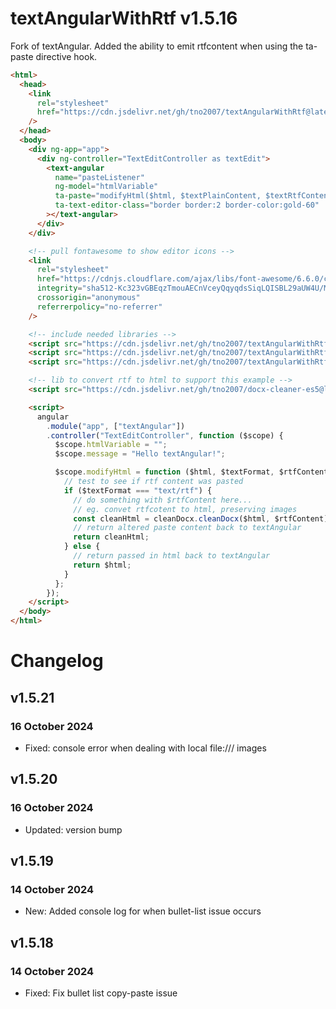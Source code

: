# textAngularWithRtf v1.5.16

Fork of textAngular.
Added the ability to emit rtfcontent when using the ta-paste directive hook.

```html
<html>
  <head>
    <link
      rel="stylesheet"
      href="https://cdn.jsdelivr.net/gh/tno2007/textAngularWithRtf@latest/dist/textAngular.css"
    />
  </head>
  <body>
    <div ng-app="app">
      <div ng-controller="TextEditController as textEdit">
        <text-angular
          name="pasteListener"
          ng-model="htmlVariable"
          ta-paste="modifyHtml($html, $textPlainContent, $textRtfContent, $textHtmlContent)"
          ta-text-editor-class="border border:2 border-color:gold-60"
        ></text-angular>
      </div>
    </div>

    <!-- pull fontawesome to show editor icons -->
    <link
      rel="stylesheet"
      href="https://cdnjs.cloudflare.com/ajax/libs/font-awesome/6.6.0/css/all.min.css"
      integrity="sha512-Kc323vGBEqzTmouAECnVceyQqyqdsSiqLQISBL29aUW4U/M7pSPA/gEUZQqv1cwx4OnYxTxve5UMg5GT6L4JJg=="
      crossorigin="anonymous"
      referrerpolicy="no-referrer"
    />

    <!-- include needed libraries -->
    <script src="https://cdn.jsdelivr.net/gh/tno2007/textAngularWithRtf@latest/dist/textAngular-rangy.min.js"></script>
    <script src="https://cdn.jsdelivr.net/gh/tno2007/textAngularWithRtf@latest/dist/textAngular-sanitize.min.js"></script>
    <script src="https://cdn.jsdelivr.net/gh/tno2007/textAngularWithRtf@latest/dist/textAngular.min.js"></script>

    <!-- lib to convert rtf to html to support this example -->
    <script src="https://cdn.jsdelivr.net/gh/tno2007/docx-cleaner-es5@latest/dist/cleandocx.umd.js"></script>

    <script>
      angular
        .module("app", ["textAngular"])
        .controller("TextEditController", function ($scope) {
          $scope.htmlVariable = "";
          $scope.message = "Hello textAngular!";

          $scope.modifyHtml = function ($html, $textFormat, $rtfContent) {
            // test to see if rtf content was pasted
            if ($textFormat === "text/rtf") {
              // do something with $rtfContent here...
              // eg. convet rtfcotent to html, preserving images
              const cleanHtml = cleanDocx.cleanDocx($html, $rtfContent);
              // return altered paste content back to textAngular
              return cleanHtml;
            } else {
              // return passed in html back to textAngular
              return $html;
            }
          };
        });
    </script>
  </body>
</html>
```

# Changelog

## v1.5.21

### 16 October 2024

- Fixed: console error when dealing with local file:/// images

## v1.5.20

### 16 October 2024

- Updated: version bump

## v1.5.19

### 14 October 2024

- New: Added console log for when bullet-list issue occurs

## v1.5.18

### 14 October 2024

- Fixed: Fix bullet list copy-paste issue
